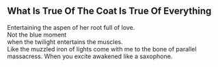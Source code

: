 What Is True Of The Coat Is True Of Everything
----------------------------------------------
Entertaining the aspen of her root full of love.  
Not the blue moment  
when the twilight entertains the muscles.  
Like the muzzled iron of lights come with me to the bone of parallel massacress. When you excite awakened like a saxophone.  

